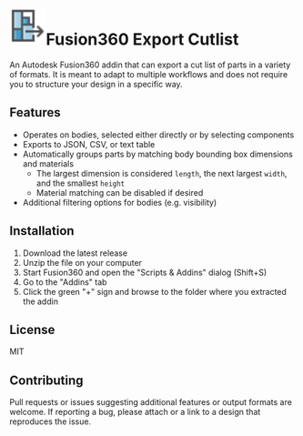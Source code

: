 <img src="./resources/icon.svg" height="64" align="left" />

# Fusion360 Export Cutlist 

An Autodesk Fusion360 addin that can export a cut list of parts in a variety
of formats. It is meant to adapt to multiple workflows and does not require
you to structure your design in a specific way.

## Features

- Operates on bodies, selected either directly or by selecting components
- Exports to JSON, CSV, or text table
- Automatically groups parts by matching body bounding box dimensions and
  materials
  - The largest dimension is considered `length`, the next largest `width`,
    and the smallest `height`
  - Material matching can be disabled if desired
- Additional filtering options for bodies (e.g. visibility)

## Installation

1. Download the latest release
2. Unzip the file on your computer
3. Start Fusion360 and open the "Scripts & Addins" dialog (Shift+S)
4. Go to the "Addins" tab
5. Click the green "+" sign and browse to the folder where you extracted the addin

## License

MIT

## Contributing

Pull requests or issues suggesting additional features or output formats are
welcome. If reporting a bug, please attach or a link to a design that
reproduces the issue.
